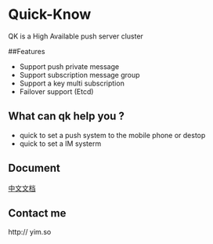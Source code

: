 Quick-Know
==========
QK is a High Available push server cluster

##Features
 * Support push private message   
 * Support subscription message group   
 * Support a key multi subscription   
 * Failover support (Etcd)

## What can qk help you ?
 * quick to set a push system to the mobile phone or destop  
 * quick to set a IM systerm

## Document
 [中文文档](https://github.com/Alienero/quick-know/blob/master/Documentation/qk.md)

## Contact me
 http:// yim.so
